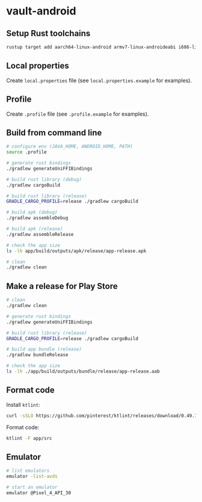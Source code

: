 # vault-android

## Setup Rust toolchains

```sh
rustup target add aarch64-linux-android armv7-linux-androideabi i686-linux-android x86_64-linux-android
```

## Local properties

Create `local.properties` file (see `local.properties.example` for examples).

## Profile

Create `.profile` file (see `.profile.example` for examples).

## Build from command line

```sh
# configure env (JAVA_HOME, ANDROID_HOME, PATH)
source .profile

# generate rust bindings
./gradlew generateUniFFIBindings

# build rust library (debug)
./gradlew cargoBuild

# build rust library (release)
GRADLE_CARGO_PROFILE=release ./gradlew cargoBuild

# build apk (debug)
./gradlew assembleDebug

# build apk (release)
./gradlew assembleRelease

# check the app size
ls -lh app/build/outputs/apk/release/app-release.apk

# clean
./gradlew clean
```

## Make a release for Play Store

```sh
# clean
./gradlew clean

# generate rust bindings
./gradlew generateUniFFIBindings

# build rust library (release)
GRADLE_CARGO_PROFILE=release ./gradlew cargoBuild

# build app bundle (release)
./gradlew bundleRelease

# check the app size
ls -lh ./app/build/outputs/bundle/release/app-release.aab
```

## Format code

Install `ktlint`:

```sh
curl -sSLO https://github.com/pinterest/ktlint/releases/download/0.49.1/ktlint && chmod a+x ktlint && sudo mv ktlint /usr/local/bin
```

Format code:

```sh
ktlint -F app/src
```

## Emulator

```sh
# list emulators
emulator -list-avds

# start an emulator
emulator @Pixel_4_API_30
```
